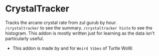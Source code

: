 CrystalTracker
===
Tracks the arcane crystal rate from zul gurub by hour.  
`/crystaltracker` to see the summary.
`/crystaltracker histo` to see the histogram.
This addon is mostly written just for learning as the data isn't particularly useful.  

* This addon is made by and for `Weird Vibes` of Turtle WoW.  